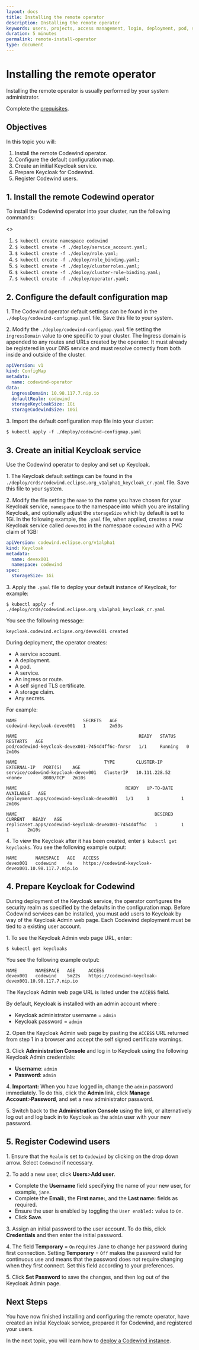 ```yaml
---
layout: docs
title: Installing the remote operator
description: Installing the remote operator
keywords: users, projects, access management, login, deployment, pod, security, securing cloud connection, remote deployment of Codewind, remote, remote operator
duration: 5 minutes
permalink: remote-install-operator
type: document
---
```


# Installing the remote operator

Installing the remote operator is usually performed by your system administrator. 

Complete the [prequisites](./remote-codewind-overview.html). 

## Objectives
In this topic you will:
1. Install the remote Codewind operator.
2. Configure the default configuration map.
3. Create an initial Keycloak service.
4. Prepare Keycloak for Codewind.
5. Register Codewind users.

## 1. Install the remote Codewind operator
To install the Codewind operator into your cluster, run the following commands:

<<needs more here>>

1. `$ kubectl create namespace codewind`
2. `$ kubectl create -f ./deploy/service_account.yaml;`
3. `$ kubectl create -f ./deploy/role.yaml;`
4. `$ kubectl create -f ./deploy/role_binding.yaml;`
5. `$ kubectl create -f ./deploy/clusterroles.yaml;`
6. `$ kubectl create -f ./deploy/cluster-role-binding.yaml;`
7. `$ kubectl create -f ./deploy/operator.yaml;`

## 2. Configure the default configuration map
1\. The Codewind operator default settings can be found in the `./deploy/codewind-configmap.yaml` file. Save this file to your system.

2\. Modify the `./deploy/codewind-configmap.yaml` file setting the `ingressDomain` value to one specific to your cluster. The Ingress domain is appended to any routes and URLs created by the operator. It must already be registered in your DNS service and must resolve correctly from both inside and outside of the cluster.

```yaml
apiVersion: v1
kind: ConfigMap
metadata:
  name: codewind-operator
data:
  ingressDomain: 10.98.117.7.nip.io
  defaultRealm: codewind
  storageKeycloakSize: 1Gi
  storageCodewindSize: 10Gi
```

3\. Import the default configuration map file into your cluster: 

`$ kubectl apply -f ./deploy/codewind-configmap.yaml`

## 3. Create an initial Keycloak service
Use the Codewind operator to deploy and set up Keycloak.

1\. The Keycloak default settings can be found in the `./deploy/crds/codewind.eclipse.org_v1alpha1_keycloak_cr.yaml` file. Save this file to your system. 

2\. Modify the file setting the `name` to the name you have chosen for your Keycloak service, `namespace` to the namespace into which you are installing Keycloak, and optionally adjust the `storageSize` which by default is set to 1Gi.  In the following example, the `.yaml` file, when applied, creates a new Keycloak service called `devex001` in the namespace `codewind` with a PVC claim of 1GB: 

```yaml
apiVersion: codewind.eclipse.org/v1alpha1
kind: Keycloak
metadata:
  name: devex001
  namespace: codewind
spec:
  storageSize: 1Gi
  ```

3\. Apply the `.yaml` file to deploy your default instance of Keycloak, for example: 

`$ kubectl apply -f ./deploy/crds/codewind.eclipse.org_v1alpha1_keycloak_cr.yaml`

You see the following message:

`keycloak.codewind.eclipse.org/devex001 created`

During deployment, the operator creates:
- A service account.
- A deployment.
- A pod.
- A service.
- An ingress or route.
- A self signed TLS certificate.
- A storage claim.
- Any secrets.

For example:

```
NAME                         SECRETS   AGE
codewind-keycloak-devex001   1         2m53s

NAME                                              READY   STATUS    RESTARTS   AGE
pod/codewind-keycloak-devex001-7454d4ff6c-fnrsr   1/1     Running   0          2m10s

NAME                                 TYPE        CLUSTER-IP      EXTERNAL-IP   PORT(S)    AGE
service/codewind-keycloak-devex001   ClusterIP   10.111.228.52   <none>        8080/TCP   2m10s

NAME                                         READY   UP-TO-DATE   AVAILABLE   AGE
deployment.apps/codewind-keycloak-devex001   1/1     1            1           2m10s

NAME                                                    DESIRED   CURRENT   READY   AGE
replicaset.apps/codewind-keycloak-devex001-7454d4ff6c   1         1         1       2m10s
```

4\. To view the Keycloak after it has been created, enter `$ kubectl get keycloaks`. You see the following example output: 

```
NAME       NAMESPACE   AGE   ACCESS
devex001   codewind    4s    https://codewind-keycloak-devex001.10.98.117.7.nip.io
```

## 4. Prepare Keycloak for Codewind
During deployment of the Keycloak service, the operator configures the security realm as specified by the defaults in the configuration map. Before Codewind services can be installed, you must add users to Keycloak by way of the Keycloak Admin web page. Each Codewind deployment must be tied to a existing user account.

1\. To see the Keycloak Admin web page URL, enter:

`$ kubectl get keycloaks`

You see the following example output:

```
NAME       NAMESPACE   AGE     ACCESS
devex001   codewind    5m22s   https://codewind-keycloak-devex001.10.98.117.7.nip.io
```
The Keycloak Admin web page URL is listed under the `ACCESS` field. 

By default, Keycloak is installed with an admin account where :
- Keycloak administrator username = `admin`
- Keycloak password = `admin`

2\. Open the Keycloak Admin web page by pasting the `ACCESS` URL returned from step 1 in a browser and accept the self signed certificate warnings.

3\. Click **Administration Console** and log in to Keycloak using the following Keycloak Admin credentials:
- **Username**: `admin`
- **Password**: `admin`

4\. **Important:** When you have logged in, change the `admin` password immediately. To do this, click the **Admin** link, click **Manage Account**>**Password**, and set a new administrator password.

5\. Switch back to the **Administration Console** using the link, or alternatively log out and log back in to Keycloak as the `admin` user with your new password.

## 5. Register Codewind users
1\. Ensure that the `Realm` is set to `Codewind` by clicking on the drop down arrow. Select `Codewind` if necessary. 

2\. To add a new user, click **Users**>**Add user**. 
- Complete the **Username** field specifying the name of your new user, for example, `jane`. 
- Complete the **Email:**, the **First name:**, and the **Last name:** fields as required. 
- Ensure the user is enabled by toggling the `User enabled:` value to `On`. 
- Click **Save**.

3\. Assign an initial password to the user account. To do this, click **Credentials** and then enter the initial password.

4\. The field **Temporary** = `On` requires Jane to change her password during first connection. Setting **Temporary** = `Off` makes the password valid for continuous use and means that the password does not require changing when they first connect. Set this field according to your preferences. 

5\. Click **Set Password** to save the changes, and then log out of the Keycloak Admin page.

## Next Steps

You have now finished installing and configuring the remote operator, have created an initial Keycloak service, prepared it for Codewind, and registered your users. 

In the next topic, you will learn how to [deploy a Codewind instance](./remote-deploy-instance.html).
